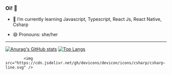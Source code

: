 ### Oi!  👋






- 🌱 I’m currently learning Javascript, Typescript, React Js, React Native, Csharp

 
          
          
- 😄 Pronouns: she/her

<hr>

[![Anurag's GitHub stats](https://github-readme-stats.vercel.app/api?username=camila-pang&show_icons=true&theme=gruvbox)](https://github.com/camila-pang/github-readme-stats) [![Top Langs](https://github-readme-stats.vercel.app/api/top-langs/?username=camila-pang&layout=compact&theme=gruvbox)](https://github.com/anuraghazra/github-readme-stats)


           
            <img src="https://cdn.jsdelivr.net/gh/devicons/devicon/icons/csharp/csharp-line.svg" />
          

